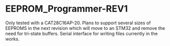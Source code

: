 # EEPROM_Programmer-REV1
Only tested with a CAT28C16AP-20. Plans to support several sizes of EEPROMS in the next revision which will move to an STM32 and remove the need for tri-state buffers.
Serial interface for writing files currently in the works.
